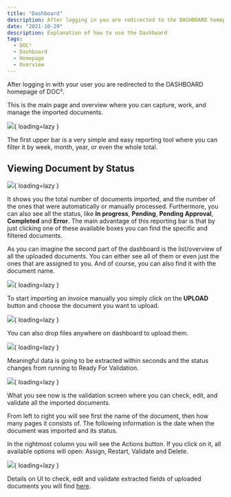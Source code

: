 ```yaml
---
title: "Dashboard"
description: After logging in you are redirected to the DASHBOARD homepage of DOC². This is the main page and overview where you can manage the imported documents.
date: "2021-10-29"
description: Explanation of how to use the Dashboard
tags:
  - DOC²
  - Dashboard
  - Homepage
  - Overview
---
```


After logging in with your user you are redirected to the DASHBOARD homepage of DOC².

This is the main page and overview where you can capture, work, and manage the imported documents.

![](/_images/doc2/DOC²_Dashboard_1.png){ loading=lazy }

The first upper bar is a very simple and easy reporting tool where you can filter it by week, month, year, or even the whole total.

## **Viewing Document by Status**

![](/_images/doc2/DOC²_Dashboard_2.png){ loading=lazy }

It shows you the total number of documents imported, and the number of the ones that were automatically or manually processed. Furthermore, you can also see all the status, like **In progress**, **Pending**, **Pending Approval**, **Completed** and **Error**. The main advantage of this reporting bar is that by just clicking one of these available boxes you can find the specific and filtered documents.

As you can imagine the second part of the dashboard is the list/overview of all the uploaded documents. You can either see all of them or even just the ones that are assigned to you. And of course, you can also find it with the document name.

![](/_images/doc2/DOC²_Dashboard_3.png){ loading=lazy }

To start importing an invoice manually you simply click on the **UPLOAD** button and choose the document you want to upload.

![](/_images/doc2/DOC²_Dashboard_4.png){ loading=lazy }

You can also drop files anywhere on dashboard to upload them.

![](/_images/doc2/DOC²_Dashboard_5.png){ loading=lazy }

Meaningful data is going to be extracted within seconds and the status changes from running to Ready For Validation.

![](/_images/doc2/DOC²_Dashboard_1.png){ loading=lazy }

What you see now is the validation screen where you can check, edit, and validate all the imported documents.

From left to right you will see first the name of the document, then how many pages it consists of. The following information is the date when the document was imported and its status.

In the rightmost column you will see the Actions button. If you click on it, all available options will open: Assign, Restart, Validate and Delete.

![](/_images/doc2/DOC²_Dashboard_Document_Actions.gif){ loading=lazy }

Details on UI to check, edit and validate extracted fields of uploaded documents you will find [here](/doc2/document-validation/).
